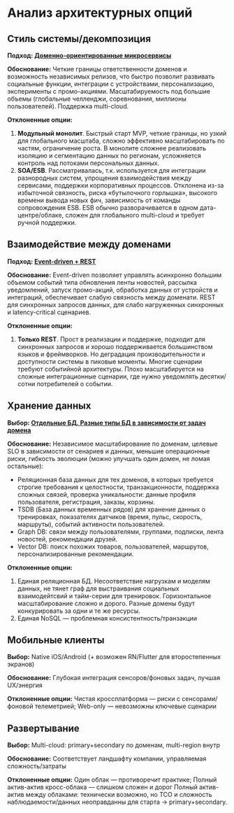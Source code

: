 # Анализ архитектурных опций

## Стиль системы/декомпозиция

**Подход: <u>Доменно-ориентированные микросервисы</u>**

**Обоснование:** Четкие границы ответственности доменов и возможность независимых релизов, что быстро позволит развивать социальные функции, интеграции с устройствами, персонализацию, эксперименты с промо-акциями. Масштабируемость под большие объемы (глобальные челленджи, соревнования, миллионы пользователей). Поддержка multi-cloud.

**Отклоненные опции:**
1. **Модульный монолит**. Быстрый старт MVP, четкие границы, но узкий для глобального масштаба, сложно эффективно масштабировать по частям, ограничение роста. В монолите сложнее реализовать изоляцию и сегментацию данных по регионам, усложняется контроль над потоками персональных данных.
2. **SOA/ESB**. Рассматривалась, т.к. используется для интеграции разнородных систем, упрощения взаимодействия между сервисами, поддержки корпоративных процессов. Отклонена из-за избыточной связность, риска «бутылочного горлышка», высокого времени вывода новых фич, зависимость от команды сопровождения ESB. ESB обычно разворачивается в одном дата-центре/облаке, сложен для глобального multi-cloud и требует ручной поддержки.

## Взаимодействие между доменами

**Подход: <u>Event-driven + REST</u>** 

**Обоснование:** Event-driven позволяет управлять асинхронно большим объемом событий  типа  обновления ленты новостей, рассылка уведомлений, запуск промо-акций, обработка данных от устройств и интеграций, обеспечивает слабую связность между доменати. REST для синхронных запросов данных, для слабо нагруженных синхронных и latency-critical сценариев.

**Отклоненные опции:**
1. **Только REST**. Прост в реализации и поддержке, подходит для синхронных запросов и хорошо поддерживается большинством языков и фреймворков. Но деградация производительности и доступности системы в пиковые моменты. Многие сценарии требуют событийной архитектуры. Плохо масштабируется на сложные интеграционные сценарии, где нужно уведомлять десятки/сотни потребителей о событии.

## Хранение данных

**Выбор: <u>Отдельные БД. Разные типы БД в зависимости от задач домена</u>**

**Обоснование:**  Независимое масштабирование по доменам, целевые SLO в зависимости от сенариев и данных, меньшие операционные риски, гибкость эволюции (можно улучшать один домен, не ломая остальные): 
- Реляционная база данных для тех доменов, в которых требуется строгие требования к целостности, транзакционности, поддержка сложных связей, проверка уникальности: данные профиля пользователя, регистрация, заказы, корзины. 
- TSDB (База данных временных рядов) для хранение данных о тренировках, показателях датчиков (время, пульс, скорость, маршруты), событий активности пользователей. 
- Graph DB: связи между пользователями, группами, подписки, лента новостей, рекомендации друзей. 
- Vector DB: поиск похожих товаров, пользователей, маршрутов, персонализированные рекомендации.

**Отклоненные опции:** 
1. Единая реляционная БД. Несоответствие нагрузкам и моделям данных, не тянет граф для выстраивания социальных взаимодейтсвий и тайм-серии для тренировок.  Горизонтальное масштабирование сложно и дорого. Разные домены будут конкурировать за одни и те же ресурсы.
2. Единая NoSQL — проблемная консистентность/транзакции

## Мобильные клиенты

**Выбор:** Native iOS/Android (+ возможен RN/Flutter для второстепенных экранов)

**Обоснование:** Глубокая интеграция сенсоров/фоновых задач, лучшая UX/энергия

**Отклоненные опции:**
Чистая кроссплатформа — риски с сенсорами/фоновой телеметрией; Web-only — невозможны ключевые сценарии

## Развертывание

**Выбор:** Multi-cloud: primary+secondary по доменам, multi-region внутр

**Обоснование:** Соответствует ландшафту компании, управляемая сложность/затраты

**Отклоненные опции:**
Один облак — противоречит практике; Полный актив-актив кросс-облака — слишком сложен и дорог Полный актив-актив между облаками: технически возможно, но TCO и сложность наблюдаемости/данных неоправданны для старта → primary+secondary.






